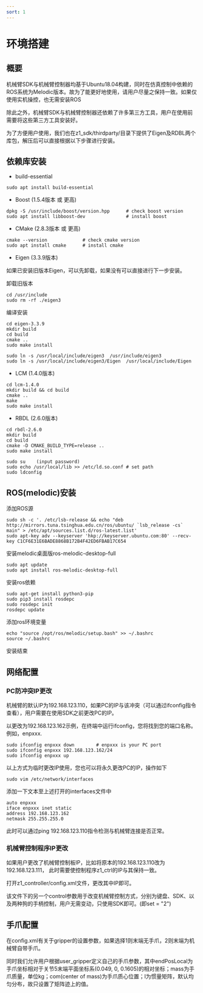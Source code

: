 ```yaml
---
sort: 1
---
```


# 环境搭建

## 概要

机械臂SDK与机械臂控制器均基于Ubuntu18.04构建，同时在仿真控制中依赖的ROS系统为Melodic版本。故为了能更好地使用，请用户尽量之保持一致。如果仅使用实机操控，也无需安装ROS

除此之外，机械臂SDK与机械臂控制器还依赖了许多第三方工具，用户在使用前需要将这些第三方工具安装好。

为了方便用户使用，我们也在z1_sdk/thirdparty/目录下提供了Eigen及RDBL两个库包，解压后可以直接根据以下步骤进行安装。

## 依赖库安装

+ build-essential
```shell
sudo apt install build-essential
```
+ Boost (1.5.4版本 或 更高)
```shell
dpkg -S /usr/include/boost/version.hpp      # check boost version
sudo apt install libboost-dev               # install boost
```
+ CMake (2.8.3版本 或 更高) 
```shell
cmake --version             # check cmake version
sudo apt install cmake      # install cmake
```
+ Eigen (3.3.9版本) 

如果已安装旧版本Eigen，可以先卸载，如果没有可以直接进行下一步安装。

卸载旧版本
```shell
cd /usr/include
sudo rm -rf ./eigen3
```
编译安装
```shell
cd eigen-3.3.9
mkdir build
cd build
cmake ..
sudo make install

sudo ln -s /usr/local/include/eigen3  /usr/include/eigen3
sudo ln -s /usr/local/include/eigen3/Eigen  /usr/local/include/Eigen
```
+ LCM (1.4.0版本) 

```shell
cd lcm-1.4.0
mkdir build && cd build
cmake ..
make
sudo make install
```

+ RBDL (2.6.0版本) 

```shell
cd rbdl-2.6.0
mkdir build
cd build
cmake -D CMAKE_BUILD_TYPE=release ..
sudo make install

sudo su    (input password)
sudo echo /usr/local/lib >> /etc/ld.so.conf # set path
sudo ldconfig
```

## ROS(melodic)安装

添加ROS源
```shell
sudo sh -c '. /etc/lsb-release && echo "deb http://mirrors.tuna.tsinghua.edu.cn/ros/ubuntu/ `lsb_release -cs` main" > /etc/apt/sources.list.d/ros-latest.list'
sudo apt-key adv --keyserver 'hkp://keyserver.ubuntu.com:80' --recv-key C1CF6E31E6BADE8868B172B4F42ED6FBAB17C654
```
安装melodic桌面版ros-melodic-desktop-full
```shell
sudo apt update
sudo apt install ros-melodic-desktop-full
```
安装ros依赖
```shell
sudo apt-get install python3-pip 
sudo pip3 install rosdepc
sudo rosdepc init
rosdepc update
```
添加ros环境变量
```shell
echo "source /opt/ros/melodic/setup.bash" >> ~/.bashrc
source ~/.bashrc
```
安装结束

## 网络配置

### PC防冲突IP更改

机械臂的默认IP为192.168.123.110，如果PC的IP与该冲突（可以通过ifconfig指令查看），用户需要在使用SDK之前更改PC的IP。

以更改为192.168.123.162示例，在终端中运行ifconfig，您将找到您的端口名称。例如，enpxxx.
```shell
sudo ifconfig enpxxx down        # enpxxx is your PC port 
sudo ifconfig enpxxx 192.168.123.162/24 
sudo ifconfig enpxxx up 
```
以上方式为临时更改IP使用，您也可以将永久更改PC的IP，操作如下
```shell
sudo vim /etc/network/interfaces
```
添加一下文本至上述打开的interfaces文件中
```shell
auto enpxxx
iface enpxxx inet static
address 192.168.123.162
netmask 255.255.255.0
```
此时可以通过ping 192.168.123.110指令检测与机械臂连接是否正常。

### 机械臂控制程序IP更改

如果用户更改了机械臂控制板IP，比如将原本的192.168.123.110改为192.168.123.111，
此时需要使控制程序z1_ctrl的IP与其保持一致。

打开z1_controller/config.xml文件，更改其中IP即可。

该文件下的另一个control参数用于改变机械臂控制方式，分别为键盘、SDK、以及两种狗的手柄控制，用户无需变动，只使用SDK即可。(即set = "2")

## 手爪配置

在config.xml有关于gripper的设置参数，如果选择1则末端无手爪，2则末端为机械臂自带手爪。

同时我们允许用户根据user_gripper定义自己的手爪参数，其中endPosLocal为手爪坐标相对于关节5末端平面坐标系(0.049, 0, 0.1605)的相对坐标；mass为手爪质量，单位kg；com(center of mass)为手爪质心位置；I为惯量矩阵，默认均匀分布，故只设置了矩阵迹上的值。